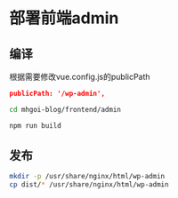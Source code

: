 # 部署前端admin

## 编译
根据需要修改vue.config.js的publicPath

```json
publicPath: '/wp-admin',
```

```bash
cd mhgoi-blog/frontend/admin

npm run build
```

## 发布
```bash
mkdir -p /usr/share/nginx/html/wp-admin
cp dist/* /usr/share/nginx/html/wp-admin
```
